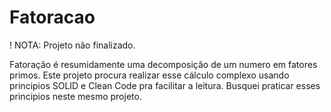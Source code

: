 # Fatoracao
! NOTA: Projeto não finalizado.

Fatoração é resumidamente uma decomposição de um numero em fatores primos.
Este projeto procura realizar esse cálculo complexo usando principios SOLID e Clean Code pra facilitar a leitura.
Busquei praticar esses principios neste mesmo projeto.
